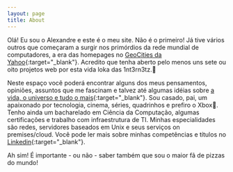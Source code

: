 ```yaml
---
layout: page
title: About
---
```


Olá! Eu sou o Alexandre e este é o meu site. Não é o primeiro! Já tive vários outros que começaram a surgir nos primórdios da rede mundial de computadores, a era das homepages no [GeoCities da Yahoo](https://pt.wikipedia.org/wiki/Yahoo!_GeoCities){:target="_blank"}. Acredito que tenha aberto pelo menos uns sete ou oito projetos web por esta vida loka das 1nt3rn3tz.🤣

Neste espaço você poderá encontrar alguns dos meus pensamentos, opiniões, assuntos que me fascinam e talvez até algumas idéias sobre [a vida, o universo e tudo o mais](https://www.goodreads.com/book/show/10052680-o-guia-do-mochileiro-das-gal-xias){:target="_blank"}. Sou casado, pai, um apaixonado por tecnologia, cinema, séries, quadrinhos e prefiro o Xbox💚. Tenho ainda um bacharelado em Ciência da Computação, algumas certificações e trabalho com infraestrutura de TI. Minhas especialidades são redes, servidores baseados em Unix e seus serviços on premises/cloud. Você pode ler mais sobre minhas competências e títulos no [Linkedin](https://www.linkedin.com/in/alexandremagalhaes/){:target="_blank"}.

Ah sim! É importante - ou não - saber também que sou o maior fã de pizzas do mundo!